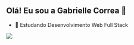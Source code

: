 ## Olá! Eu sou a Gabrielle Correa 👋

- 🌱 Estudando Desenvolvimento Web Full Stack

<div>
  <a href="https://www.linkedin.com/in/gabrielle-correa-27008b22a/" target="_blank"><img src="https://img.shields.io/badge/LinkedIn-0077B5?style=for-the-badge&logo=linkedin&logoColor=white">
</a>
</div>
